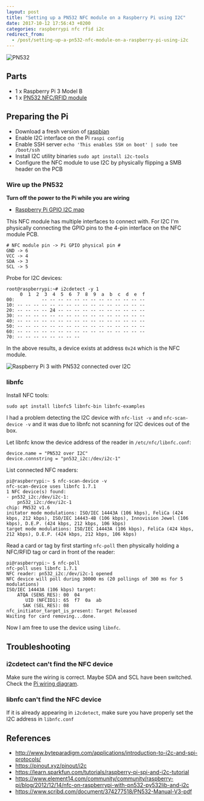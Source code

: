 ```yaml
---
layout: post
title: "Setting up a PN532 NFC module on a Raspberry Pi using I2C"
date: 2017-10-12 17:56:43 +0200
categories: raspberrypi nfc rfid i2c
redirect_from:
  - /post/setting-up-a-pn532-nfc-module-on-a-raspberry-pi-using-i2c
---
```


![PN532](https://public.42.fm/1507824522111557533.jpg)

## Parts

- 1 x Raspberry Pi 3 Model B
- 1 x [PN532 NFC/RFID module](https://www.m.nu/rfid-nfc/pn532-nfc-rfid-module-v3)

## Preparing the Pi

- Download a fresh version of [raspbian][]
- Enable I2C interface on the Pi `raspi config`
- Enable SSH server `echo 'This enables SSH on boot' | sudo tee /boot/ssh`
- Install I2C utility binaries `sudo apt install i2c-tools`
- Configure the NFC module to use I2C by physically flipping a SMB header on the PCB

### Wire up the PN532

**Turn off the power to the Pi while you are wiring**

- [Raspberry Pi GPIO I2C map][GPIO map]

This NFC module has multiple interfaces to connect with. For I2C I'm physically connecting the GPIO pins to the 4-pin interface on the NFC module PCB.

    # NFC module pin -> Pi GPIO physical pin #
    GND -> 6
    VCC -> 4
    SDA -> 3
    SCL -> 5

Probe for I2C devices:

    root@raspberrypi:~# i2cdetect -y 1
         0  1  2  3  4  5  6  7  8  9  a  b  c  d  e  f
    00:          -- -- -- -- -- -- -- -- -- -- -- -- -- 
    10: -- -- -- -- -- -- -- -- -- -- -- -- -- -- -- -- 
    20: -- -- -- -- 24 -- -- -- -- -- -- -- -- -- -- -- 
    30: -- -- -- -- -- -- -- -- -- -- -- -- -- -- -- -- 
    40: -- -- -- -- -- -- -- -- -- -- -- -- -- -- -- -- 
    50: -- -- -- -- -- -- -- -- -- -- -- -- -- -- -- -- 
    60: -- -- -- -- -- -- -- -- -- -- -- -- -- -- -- -- 
    70: -- -- -- -- -- -- -- --

In the above results, a device exists at address `0x24` which is the NFC module.

![Raspberry Pi 3 with PN532 connected over I2C](https://public.42.fm/1507896705867113013.jpg)

### libnfc

Install NFC tools:

    sudo apt install libnfc5 libnfc-bin libnfc-examples

I had a problem detecting the I2C device with `nfc-list -v` and `nfc-scan-device -v` and it was due to libnfc not scanning for I2C devices out of the box.

Let libnfc know the device address of the reader in `/etc/nfc/libnfc.conf`:

    device.name = "PN532 over I2C"
    device.connstring = "pn532_i2c:/dev/i2c-1"

List connected NFC readers:

    pi@raspberrypi:~ $ nfc-scan-device -v
    nfc-scan-device uses libnfc 1.7.1
    1 NFC device(s) found:
    - pn532_i2c:/dev/i2c-1:
        pn532_i2c:/dev/i2c-1
    chip: PN532 v1.6
    initator mode modulations: ISO/IEC 14443A (106 kbps), FeliCa (424 kbps, 212 kbps), ISO/IEC 14443-4B (106 kbps), Innovision Jewel (106 kbps), D.E.P. (424 kbps, 212 kbps, 106 kbps)
    target mode modulations: ISO/IEC 14443A (106 kbps), FeliCa (424 kbps, 212 kbps), D.E.P. (424 kbps, 212 kbps, 106 kbps)

Read a card or tag by first starting `nfc-poll` then physically holding a NFC/RFID tag or card in front of the reader:

    pi@raspberrypi:~ $ nfc-poll 
    nfc-poll uses libnfc 1.7.1
    NFC reader: pn532_i2c:/dev/i2c-1 opened
    NFC device will poll during 30000 ms (20 pollings of 300 ms for 5 modulations)
    ISO/IEC 14443A (106 kbps) target:
        ATQA (SENS_RES): 00  04  
           UID (NFCID1): 65  f7  0a  ab  
          SAK (SEL_RES): 08  
    nfc_initiator_target_is_present: Target Released
    Waiting for card removing...done.

Now I am free to use the device using `libnfc`.

## Troubleshooting 

### i2cdetect can't find the NFC device

Make sure the wiring is correct. Maybe SDA and SCL have been switched. Check the [Pi wiring diagram][GPIO map].

### libnfc can't find the NFC device

If it is already appearing in `i2cdetect`, make sure you have properly set the I2C address in `libnfc.conf`

## References
- http://www.byteparadigm.com/applications/introduction-to-i2c-and-spi-protocols/
- https://pinout.xyz/pinout/i2c
- https://learn.sparkfun.com/tutorials/raspberry-pi-spi-and-i2c-tutorial
- https://www.element14.com/community/community/raspberry-pi/blog/2012/12/14/nfc-on-raspberrypi-with-pn532-py532lib-and-i2c
- https://www.scribd.com/document/374277518/PN532-Manual-V3-pdf

[raspbian]: https://www.raspberrypi.org/downloads/raspbian/
[GPIO map]: https://pinout.xyz/pinout/i2c